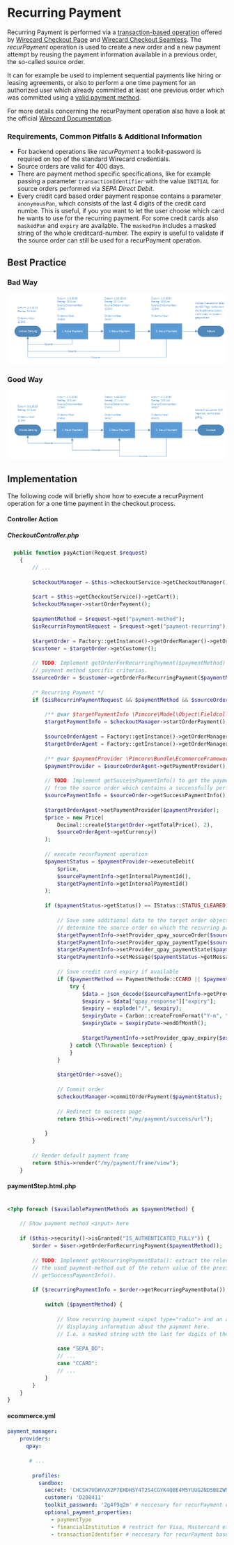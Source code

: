 # Recurring Payment
  
Recurring Payment is performed via a [transaction-based operation](https://guides.wirecard.at/back-end_operations:transaction-based:start) offered by [Wirecard Checkout Page](https://guides.wirecard.at/wcp:start) and [Wirecard Checkout Seamless](https://guides.wirecard.at/wcs:start). The *recurPayment* operation is used to create a new order and a new payment attempt by reusing the payment information available in a previous order, the so-called source order.

It can for example be used to implement sequential payments like hiring or leasing agreements, or also to perform a one time payment for an authorized user which already committed at least one previous order which was committed using a [valid payment method](https://guides.wirecard.at/back-end_operations:transaction-based:table). 

For more details concerning the recurPayment operation also have a look at the official [Wirecard Documentation](https://guides.wirecard.at/back-end_operations:transaction-based:recurpayment).

### Requirements, Common Pitfalls & Additional Information
- For backend operations like *recurPayment* a toolkit-password is required on top of the standard Wirecard credentials. 
- Source orders are valid for 400 days.
- There are payment method specific specifications, like for example passing a parameter `transactionIdentifier` with the value `INITIAL` for source orders performed via *SEPA Direct Debit*.
- Every credit card based order payment response contains a parameter `anonymousPan`, which consists of the last 4 digits of the credit card numbe. This is useful, if you you want to let the user choose which card he wants to use for the recurring payment. For some credit cards also `maskedPan` and  `expiry` are available. The `maskedPan` includes a masked string of the whole creditcard-number. The expiry is useful to validate if the source order can still be used for a recurPayment operation.

## Best Practice
### Bad Way
![Recurring Payment Bad](../../img/recurring-payment-bad.png) 
### Good Way
![Recurring Payment Good](../../img/recurring-payment-good.png) 

## Implementation

The following code will briefly show how to execute a recurPayment operation for a one time payment in the checkout process.

#### Controller Action

##### CheckoutController.php

```php
  public function payAction(Request $request)
    {
        // ...
        
        $checkoutManager = $this->checkoutService->getCheckoutManager();

        $cart = $this->getCheckoutService()->getCart();
        $checkoutManager->startOrderPayment();

        $paymentMethod = $request->get("payment-method");
        $isRecurrinPaymentRequest = $request->get("payment-recurring");

        $targetOrder = Factory::getInstance()->getOrderManager()->getOrderFromCart($cart);
        $customer = $targetOrder->getCustomer();

        // TODO: Implement getOrderForRecurringPayment($paymentMethod) by considering 
        // payment method specific criterias.
        $sourceOrder = $customer->getOrderForRecurringPayment($paymentMethod);

        /* Recurring Payment */
        if ($isRecurrinPaymentRequest && $paymentMethod && $sourceOrder) {

            /** @var $targetPaymentInfo \Pimcore\Model\Object\Fieldcollection\Data\PaymentInfo */
            $targetPaymentInfo = $checkoutManager->startOrderPayment();

            $sourceOrderAgent = Factory::getInstance()->getOrderManager()->createOrderAgent($sourceOrder);
            $targetOrderAgent = Factory::getInstance()->getOrderManager()->createOrderAgent($targetOrder);

            /** @var $paymentProvider \Pimcore\Bundle\EcommerceFrameworkBundle\PaymentManager\Payment\QPay */
            $paymentProvider = $sourceOrderAgent->getPaymentProvider();

            // TODO: Implement getSuccessPaymentInfo() to get the payment information fieldcollection 
            // from the source order which contains a successfully performed payment.
            $sourcePaymentInfo = $sourceOrder->getSuccessPaymentInfo();

            $targetOrderAgent->setPaymentProvider($paymentProvider);
            $price = new Price(
                Decimal::create($targetOrder->getTotalPrice(), 2),
                $sourceOrderAgent->getCurrency()
            );

            // execute recurPayment operation
            $paymentStatus = $paymentProvider->executeDebit(
                $price,
                $sourcePaymentInfo->getInternalPaymentId(),
                $targetPaymentInfo->getInternalPaymentId()
            );

            if ($paymentStatus->getStatus() == IStatus::STATUS_CLEARED) {

                // Save some additional data to the target order object to be able to
                // determine the source order on which the recurring payment was executed.
                $targetPaymentInfo->setProvider_qpay_sourceOrder($sourceOrder);
                $targetPaymentInfo->setProvider_qpay_paymentType($sourcePaymentInfo->getProvider_qpay_paymentType());
                $targetPaymentInfo->setProvider_qpay_paymentState($paymentStatus->getStatus());
                $targetPaymentInfo->setMessage($paymentStatus->getMessage());

                // Save credit card expiry if available
                if ($paymentMethod == PaymentMethode::CCARD || $paymentMethod == PaymentMethode::MASTERPASS) {
                    try {
                        $data = json_decode($sourcePaymentInfo->getProviderData(), true);
                        $expiry = $data["qpay_response"]["expiry"];
                        $expiry = explode("/", $expiry);
                        $expiryDate = Carbon::createFromFormat("Y-m", "{$expiry[1]}-{$expiry[0]}");
                        $expiryDate = $expiryDate->endOfMonth();

                        $targetPaymentInfo->setProvider_qpay_expiry($expiryDate);
                    } catch (\Throwable $exception) {
                    }
                }

                $targetOrder->save();

                // Commit order 
                $checkoutManager->commitOrderPayment($paymentStatus);

                // Redirect to success page
                return $this->redirect("/my/payment/success/url");

            }
        }

        // Render default payment frame
        return $this->render("/my/payment/frame/view");
    }
```

#### paymentStep.html.php

```php

<?php foreach ($availablePaymentMethods as $paymentMethod) {

    // Show payment method <input> here

    if ($this->security()->isGranted("IS_AUTHENTICATED_FULLY")) {
        $order = $user->getOrderForRecurringPayment($paymentMethod));
            
        // TODO: Implement getRecurringPaymentData(): extract the relevant data for
        // the used payment-method out of the return value of the previously explained  
        // getSuccessPaymentInfo().
        
        if ($recurringPaymentInfo = $order->getRecurringPaymentData()) {
        
            switch ($paymentMethod) {

                // Show recurring payment <input type="radio"> and an according label 
                // displaying information about the payment here. 
                // I.e. a masked string with the last for digits of the creditcard number
                
                case "SEPA_DD":
                // ...
                case "CCARD":
                // ...
            }
        }
    }
}

```

#### ecommerce.yml

```yaml
payment_manager:
    providers:
      qpay:
       
       # ...

        profiles:
          sandbox:
            secret: 'CHCSH7UGHVVX2P7EHDHSY4T2S4CGYK4QBE4M5YUUG2ND5BEZWNRZW5EJYVJQ'
            customer: 'D200411'
            toolkit_password: '2g4f9q2m' # neccesary for recurPayment operation
            optional_payment_properties:
              - paymentType
              - financialInstitution # restrict for Visa, Mastercard etc.
              - transactionIdentifier # neccesary for recurPayment based on SEPA DIRECT DEBIT
```